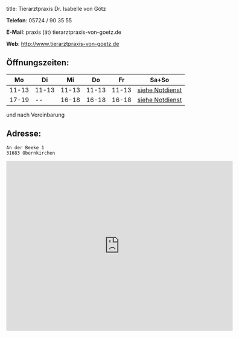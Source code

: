 title: Tierarztpraxis Dr. Isabelle von Götz

**Telefon**:   05724 / 90 35 55

**E-Mail**: praxis (ät) tierarztpraxis-von-goetz.de

**Web**: <http://www.tierarztpraxis-von-goetz.de>


Öffnungszeiten:
---------------

|  Mo   |  Di   |  Mi   |  Do   |  Fr   |           Sa+So                      |
| ----- | ----- | ----- | ----- | ----- | ------------------------------------ |
| 11-13 | 11-13 | 11-13 | 11-13 | 11-13 | [siehe Notdienst](../notdienst.html) |
| 17-19 |  --   | 16-18 | 16-18 | 16-18 | [siehe Notdienst](../notdienst.html) |

und nach Vereinbarung

Adresse:
---------

    An der Beeke 1
    31683 Obernkirchen

<iframe src="https://www.google.com/maps/embed?pb=!1m18!1m12!1m3!1d39065.93501233696!2d9.088222277587137!3d52.26842816259494!2m3!1f0!2f0!3f0!3m2!1i1024!2i768!4f13.1!3m3!1m2!1s0x47ba7959b939bc9f%3A0xd86c5706f2f2fc62!2sDr.med.vet.+Isabelle+von+G%C3%B6tz!5e0!3m2!1sde!2sde!4v1455278122838" width="600" height="450" frameborder="0" style="border:0" allowfullscreen></iframe>

